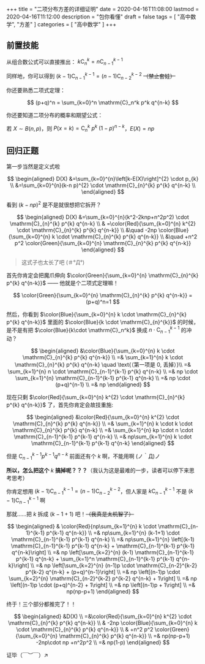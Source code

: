 +++
title = "二项分布方差的详细证明"
date = 2020-04-16T11:08:00
lastmod = 2020-04-16T11:12:00
description = "包你看懂"
draft = false
tags = [ "高中数学", "方差" ]
categories = [ "高中数学" ]
+++

## 前置技能

从组合数公式可以直接推出： $k\mathrm{C}_n^k = n\mathrm{C}_{n-1}^{k-1}$

同样地，你可以得到 $(k-1)\mathrm{C}_{n-1}^{k-1} = (n-1)\mathrm{C}_{n-2}^{k-2}$ ~~（禁止套娃）~~

你还要熟悉二项式定理：

$$
(p+q)^n = \sum_{k=0}^n \mathrm{C}_n^k p^k q^{n-k}
$$

你还要知道二项分布的概率和期望公式：

若 $X\sim B(n,p)$，则 $P(x = k) = \mathrm{C}_n^k \ p^k \ (1-p)^{n- k}$，$E(X) = np$

## 回归正题

第一步当然是定义式啦

$$
\begin{aligned}
D(X) &=\sum_{k=0}^{n}\left[k-E(X)\right]^{2} \cdot p_{k} \\
&=\sum_{k=0}^{n}(k-n p)^{2} \cdot \mathrm{C}_{n}^{k} p^{k} q^{n-k} \\
\end{aligned}
$$

看到 $(k-np)^2$ 是不是就很想把它拆开？

$$
\begin{aligned}
D(X) &=\sum_{k=0}^{n}(k^2-2knp+n^2p^2) \cdot \mathrm{C}_{n}^{k} p^{k} q^{n-k} \\
& =\color{Red}{\sum_{k=0}^{n} k^{2} \cdot \mathrm{C}_{n}^{k} p^{k} q^{n-k}} \\
&\quad -2np \color{Blue}{\sum_{k=0}^{n} k \cdot \mathrm{C}_{n}^{k} p^{k} q^{n-k}} \\
&\quad +n^2 p^2 \color{Green}{\sum_{k=0}^{n} \mathrm{C}_{n}^{k} p^{k} q^{n-k}}
\end{aligned}
$$

> 这式子也太长了吧 (＃°Д°)

首先你肯定会把魔爪伸向 $\color{Green}{\sum_{k=0}^{n} \mathrm{C}_{n}^{k} p^{k} q^{n-k}}$ —— 他就是个二项式定理嘛！

$$
\color{Green}{\sum_{k=0}^{n} \mathrm{C}_{n}^{k} p^{k} q^{n-k}} = (p+q)^n=1
$$

然后，你看到 $\color{Blue}{\sum_{k=0}^{n} k \cdot \mathrm{C}_{n}^{k} p^{k} q^{n-k}}$ 里面的 $\color{Blue}{k \cdot \mathrm{C}_{n}^{k}}$ 的时候，是不是有把 $\color{Blue}{k\cdot \mathrm{C}_n^k}$ 换成 $n\cdot\mathrm{C}_{n-1}^{k-1}$ 的冲动？

$$
\begin{aligned}
&\color{Blue}{\sum_{k=0}^{n} k \cdot \mathrm{C}_{n}^{k} p^{k} q^{n-k}} \\
=& \sum_{k=1}^{n} k \cdot \mathrm{C}_{n}^{k} p^{k} q^{n-k} \quad \text{（第一项是 0, 丢掉）}\\
=& \sum_{k=1}^{n} n \cdot \mathrm{C}_{n-1}^{k-1} p^{k} q^{n-k} \\
=& np \cdot \sum_{k=1}^{n} \mathrm{C}_{n-1}^{k-1} p^{k-1} q^{n-k} \\
=& np \cdot (p+q)^{n-1} \\
=& np
\end{aligned}
$$

现在只剩 $\color{Red}{\sum_{k=0}^{n} k^{2} \cdot \mathrm{C}_{n}^{k} p^{k} q^{n-k}}$ 了，首先你肯定会故技重施:

$$
\begin{aligned}
&\color{Red}{\sum_{k=0}^{n} k^{2} \cdot \mathrm{C}_{n}^{k} p^{k} q^{n-k}} \\
=& \sum_{k=1}^{n} k \cdot k \cdot \mathrm{C}_{n}^{k} p^{k} q^{n-k} \\
=& \sum_{k=1}^{n} kp \cdot n \cdot \mathrm{C}_{n-1}^{k-1} p^{k-1} q^{n-k} \\
=& np\sum_{k=1}^{n} k \cdot \mathrm{C}_{n-1}^{k-1} p^{k-1} q^{n-k}
\end{aligned}
$$

但是 $\mathrm{C}_{n-1}^{k-1} p^{k-1} q^{n-k}$ 前面还有个 $k$ 啊，不能用啊 (ノ｀Д)ノ

**所以，怎么把这个** $k$ **搞掉呢？？？**（我认为这是最难的一步，读者可以停下来思考思考）

你肯定想用 $(k-1) \mathrm{C}_{n-1}^{k-1} = (n-1) \mathrm{C}_{n-2}^{k-2}$，但人家是 $k\mathrm{C}_{n-1}^{k-1}$ 不是 $(k-1) \mathrm{C}_{n-1}^{k-1}$ 啊

那就……把 $k$ 拆成 $(k-1+1)$ 吧！~~（我真是太机智了）~~

$$
\begin{aligned}
& \color{Red}{np\sum_{k=1}^{n} k \cdot \mathrm{C}_{n-1}^{k-1} p^{k-1} q^{n-k}} \\
=& np\sum_{k=1}^{n} (k-1+1) \cdot \mathrm{C}_{n-1}^{k-1} p^{k-1} q^{n-k} \\
=& np\sum_{k=1}^{n} \left[(k-1) \mathrm{C}_{n-1}^{k-1} p^{k-1} q^{n-k} + \mathrm{C}_{n-1}^{k-1} p^{k-1} q^{n-k}\right] \\
=& np \left[\sum_{k=2}^{n} (k-1) \mathrm{C}_{n-1}^{k-1} p^{k-1} q^{n-k} + \sum_{k=1}^n \mathrm{C}_{n-1}^{k-1} p^{k-1} q^{n-k}\right] \\
=& np \left[\sum_{k=2}^{n} (n-1)p \cdot \mathrm{C}_{n-2}^{k-2} p^{k-2} q^{n-k} + (p+q)^{n-1}\right] \\
=& np \left[(n-1)p \cdot \sum_{k=2}^{n} \mathrm{C}_{n-2}^{k-2} p^{k-2} q^{n-k} + 1\right] \\
=& np \left[(n-1)p \cdot (p+q)^{n-2} + 1\right] \\
=& np \left[(n-1)p + 1\right] \\
=& np(np-p+1)
\end{aligned}
$$

终于！三个部分都推完了！！

$$
\begin{aligned}
&D(X) \\
=&\color{Red}{\sum_{k=0}^{n} k^{2} \cdot \mathrm{C}_{n}^{k} p^{k} q^{n-k}} \\
& -2np \color{Blue}{\sum_{k=0}^{n} k \cdot \mathrm{C}_{n}^{k} p^{k} q^{n-k}} \\
& +n^2 p^2 \color{Green}{\sum_{k=0}^{n} \mathrm{C}_{n}^{k} p^{k} q^{n-k}} \\
=& np(np-p+1) -2np\cdot np +n^2p^2 \\
=& np(1-p)
\end{aligned}
$$

证毕（￣︶￣）↗